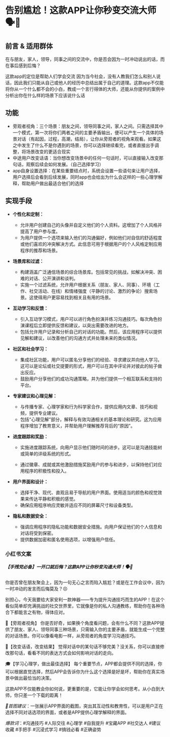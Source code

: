 # 告别尴尬！这款APP让你秒变交流大师🗣️📱



## 前言 & 适用群体

在与朋友，家人，领导，同事之间的交流中，你是否会因为一时冲动说出的话，而在事后感到后悔？

这款app的定位是帮助人们学会交流 因为当今社会，没有人教我们怎么和别人说话，因此我们只能从自己或他人的经历中总结出属于自己的道理。这款app不仅能将你从一个什么都不会的小白，教成一个言行得体的大师，还能从你提供的案例中分析出你在什么样的场景下应该说什么话

## 功能

- 旁观者视角：三个场景：朋友之间，领导同事之间，家人之间。只需选择其中一个模式，第一次将你们两者之间的主要矛盾输出，便可以产生一个具体的场景对话（有起因，过程，高潮，结局），让你从旁观者的视角来观看。如果这之中发生了什么不是你遇到的场景，你可以选择继续看完，或者直接出手调整，将场景改变的更适合现实
- 中途用户改变话语：当你想改变场景中的任何一句话时，可以直接输入改变那句话，观察后续会如何发展。（自己选择学习）
- app自身设置选择：在某些重要结点时，系统会设置一些语句来让用户选择，用户选择后会看到后续发展，同时app也会给出为什么会这样的一些心理学解释，帮助用户做出最适合他们的选择

## 实现手段

- **个性化和定制：**

  - 允许用户创建自己的头像并自定义他们的个人资料。这增加了个人风格并提高了用户参与度。
  - 为用户提供一个选项来输入他们的沟通偏好，例如他们对自信的舒适程度或他们喜欢的冲突解决方式。此信息可用于根据用户的个人风格定制应用程序的推荐和场景。

- **场景库和过滤：**

  - 构建涵盖广泛通信场景的综合场景库。包括常见的挑战，如解决冲突、困难的对话、公开演讲和谈判。
  - 实施一个过滤系统，允许用户根据关系（朋友、家人、同事）、环境（工作、社交活动、在线）和情绪强度（平静的讨论、激烈的争论）搜索场景。这使得用户更容易找到相关且有用的场景。

- **互动学习和反馈：**

  - 引入互动学习模式，用户可以进行角色扮演并练习沟通技巧。每次角色扮演课程后立即提供反馈和建议，以突出需要改进的地方。
  - 包括允许用户记录和分析自己的对话的功能。然后，该应用程序可以提供见解和建议，以改善他们的沟通方式并处理未来的类似情况。

- **社区和社会学习：**

  - 集成社区功能，用户可以匿名分享他们的经验、寻求建议并向他人学习。这可以是论坛或社交提要的形式，用户可以在其中评论并对彼此的帖子做出反应。
  - 鼓励用户分享他们的成功沟通策略，并为他们提供一个相互联系和支持的平台。

- **专家建议和心理见解：**

  - 与传播专家、心理学家和行为科学家合作，提供应用内文章、技巧和视频，提供专业建议。
  - 包括“心理见解”部分，解释与有效沟通相关的基本理论和研究。这为应用程序增加了教育意义，并帮助用户理解推荐背后的“原因”。

- **进度跟踪和奖励：**

  - 实施进度跟踪系统，向用户显示他们随时间的进步。这可以是沟通技能树或简单的评级系统的形式。

  - 通过徽章、成就或其他激励措施奖励用户的参与和进步，以保持他们对应用程序的积极性和投入。

- **用户界面和设计：**

  - 选择干净、现代、直观且易于导航的用户界面。使用适当的颜色和视觉效果来传达平静和积极的感觉。
  - 确保应用程序响应灵敏并适应不同的屏幕尺寸和设备类型。

- **隐私和数据安全：**

  - 强调应用程序的隐私功能和数据安全措施。向用户保证他们的个人信息和对话将受到保密。
  - 提供数据加密和匿名使用选项，以增强用户信任。



### 小红书文案

##### 【手残党必备】一开口就后悔？这款APP让你秒变沟通大师！🗣️📱

你是否曾在朋友聚会上，因为一句无心之言而陷入尴尬？或是在工作会议中，因为一时冲动的发言而后悔莫及？😣

别担心，今天我要给大家安利一款神器——专为提升沟通技巧而生的APP！在这个看似简单却充满挑战的社交世界里，它就像是你的私人沟通教练，帮助你在各种场合下都能言之有物，得体应对。

👥【旁观者视角】 你是否好奇，如果换个角度看问题，会有什么不同？这款APP提供了朋友、家人、领导同事三种场景，只需输入你的主要矛盾，就能生成一个完整的对话场景。你可以像看电影一样，从旁观者的角度学习沟通技巧。

🔄【改变话语，改变结果】 觉得对话中的某句话不够完美？没关系，你可以直接修改那句话，看看不同的表达方式会如何影响对话的走向。

🎓【学习心理学，做出最佳选择】 每个重要节点，APP都会提供不同的选择，你可以根据直觉选择，然后APP会告诉你为什么这个选择是好是坏，帮助你在真实场景中做出最恰当的决策。

这款APP不仅能教会你如何说，更重要的是，它能让你学会如何思考。从小白到大师，你只差一个下载的距离！

*📸首图建议*：一张展示APP界面的截图，突出其互动性和教育性，可以是用户正在选择不同对话选项的界面，或者是APP提供心理学解释的界面。

*爆款词*：#沟通技巧 #人际交往 #心理学 #自我提升 #宝藏APP #社交达人 #建议收藏 #手把手 #沉浸式学习 #搞钱必看 #正确姿势